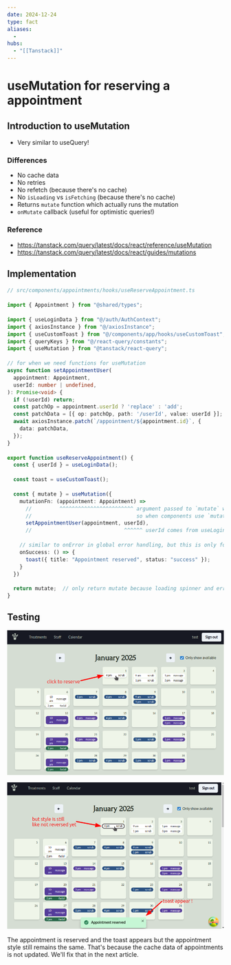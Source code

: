 ```yaml
---
date: 2024-12-24
type: fact
aliases:
  -
hubs:
  - "[[Tanstack]]"
---
```


# useMutation for reserving a appointment


## Introduction to useMutation

* Very similar to useQuery!

### Differences

* No cache data
* No retries
* No refetch (because there's no cache)
* No `isLoading` vs `isFetching` (because there's no cache)
* Returns `mutate` function which actually runs the mutation
* `onMutate` callback (useful for optimistic queries!)

### Reference

* https://tanstack.com/query/latest/docs/react/reference/useMutation
* https://tanstack.com/query/latest/docs/react/guides/mutations


## Implementation

```ts
// src/components/appointments/hooks/useReserveAppointment.ts 

import { Appointment } from "@shared/types";

import { useLoginData } from "@/auth/AuthContext";
import { axiosInstance } from "@/axiosInstance";
import { useCustomToast } from "@/components/app/hooks/useCustomToast";
import { queryKeys } from "@/react-query/constants";
import { useMutation } from "@tanstack/react-query";

// for when we need functions for useMutation
async function setAppointmentUser(
  appointment: Appointment,
  userId: number | undefined,
): Promise<void> {
  if (!userId) return;
  const patchOp = appointment.userId ? 'replace' : 'add';
  const patchData = [{ op: patchOp, path: '/userId', value: userId }];
  await axiosInstance.patch(`/appointment/${appointment.id}`, {
    data: patchData,
  });
}

export function useReserveAppointment() {
  const { userId } = useLoginData();

  const toast = useCustomToast();

  const { mutate } = useMutation({
    mutationFn: (appointment: Appointment) =>
      //         ^^^^^^^^^^^^^^^^^^^^^^^^ argument passed to `mutate` will be passed to mutationFn
      //                                  so when components use `mutate`, they can pass the appointment to it
      setAppointmentUser(appointment, userId),
      //                              ^^^^^^ userId comes from useLoginData hook, not from the component

    // similar to onError in global error handling, but this is only for this mutation and success case
    onSuccess: () => {
      toast({ title: "Appointment reserved", status: "success" });
    }
  })

  return mutate;  // only return mutate because loading spinner and error handling already handled globally
}

```

## Testing

![click-to-reserve.png](../../assets/imgs/click-to-reserve.png)

![toast-appear-reserved.png](../../assets/imgs/toast-appear-reserved.png)

The appointment is reserved and the toast appears but the appointment style still remains the same. That's because the cache data of appointments is not updated. We'll fix that in the next article.
